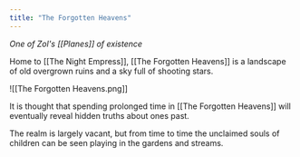 ```yaml
---
title: "The Forgotten Heavens"
---
```

*One of Zol's [[Planes]] of existence*

Home to [[The Night Empress]], [[The Forgotten Heavens]] is a landscape of old overgrown ruins and a sky full of shooting stars.

![[The Forgotten Heavens.png]]

It is thought that spending prolonged time in [[The Forgotten Heavens]] will eventually reveal hidden truths about ones past.

The realm is largely vacant, but from time to time the unclaimed souls of children can be seen playing in the gardens and streams.